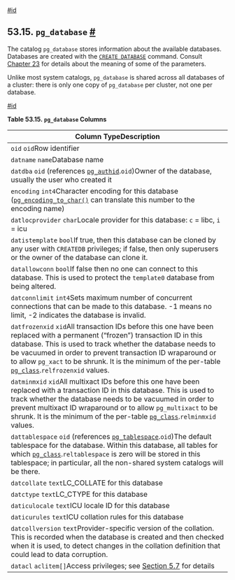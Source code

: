 [#id](#CATALOG-PG-DATABASE)

## 53.15. `pg_database` [#](#CATALOG-PG-DATABASE)

The catalog `pg_database` stores information about the available databases. Databases are created with the [`CREATE DATABASE`](sql-createdatabase) command. Consult [Chapter 23](managing-databases) for details about the meaning of some of the parameters.

Unlike most system catalogs, `pg_database` is shared across all databases of a cluster: there is only one copy of `pg_database` per cluster, not one per database.

[#id](#id-1.10.4.17.5)

**Table 53.15. `pg_database` Columns**

| Column TypeDescription                                                                                                                                                                                                                                                                                                                                                             |
| ---------------------------------------------------------------------------------------------------------------------------------------------------------------------------------------------------------------------------------------------------------------------------------------------------------------------------------------------------------------------------------- |
| `oid` `oid`Row identifier                                                                                                                                                                                                                                                                                                                                                          |
| `datname` `name`Database name                                                                                                                                                                                                                                                                                                                                                      |
| `datdba` `oid` (references [`pg_authid`](catalog-pg-authid).`oid`)Owner of the database, usually the user who created it                                                                                                                                                                                                                                                           |
| `encoding` `int4`Character encoding for this database ([`pg_encoding_to_char()`](functions-info#PG-ENCODING-TO-CHAR) can translate this number to the encoding name)                                                                                                                                                                                                               |
| `datlocprovider` `char`Locale provider for this database: `c` = libc, `i` = icu                                                                                                                                                                                                                                                                                                    |
| `datistemplate` `bool`If true, then this database can be cloned by any user with `CREATEDB` privileges; if false, then only superusers or the owner of the database can clone it.                                                                                                                                                                                                  |
| `datallowconn` `bool`If false then no one can connect to this database. This is used to protect the `template0` database from being altered.                                                                                                                                                                                                                                       |
| `datconnlimit` `int4`Sets maximum number of concurrent connections that can be made to this database. -1 means no limit, -2 indicates the database is invalid.                                                                                                                                                                                                                     |
| `datfrozenxid` `xid`All transaction IDs before this one have been replaced with a permanent (“frozen”) transaction ID in this database. This is used to track whether the database needs to be vacuumed in order to prevent transaction ID wraparound or to allow `pg_xact` to be shrunk. It is the minimum of the per-table [`pg_class`](catalog-pg-class).`relfrozenxid` values. |
| `datminmxid` `xid`All multixact IDs before this one have been replaced with a transaction ID in this database. This is used to track whether the database needs to be vacuumed in order to prevent multixact ID wraparound or to allow `pg_multixact` to be shrunk. It is the minimum of the per-table [`pg_class`](catalog-pg-class).`relminmxid` values.                         |
| `dattablespace` `oid` (references [`pg_tablespace`](catalog-pg-tablespace).`oid`)The default tablespace for the database. Within this database, all tables for which [`pg_class`](catalog-pg-class).`reltablespace` is zero will be stored in this tablespace; in particular, all the non-shared system catalogs will be there.                                                    |
| `datcollate` `text`LC_COLLATE for this database                                                                                                                                                                                                                                                                                                                                    |
| `datctype` `text`LC_CTYPE for this database                                                                                                                                                                                                                                                                                                                                        |
| `daticulocale` `text`ICU locale ID for this database                                                                                                                                                                                                                                                                                                                               |
| `daticurules` `text`ICU collation rules for this database                                                                                                                                                                                                                                                                                                                          |
| `datcollversion` `text`Provider-specific version of the collation. This is recorded when the database is created and then checked when it is used, to detect changes in the collation definition that could lead to data corruption.                                                                                                                                               |
| `datacl` `aclitem[]`Access privileges; see [Section 5.7](ddl-priv) for details                                                                                                                                                                                                                                                                                                     |
